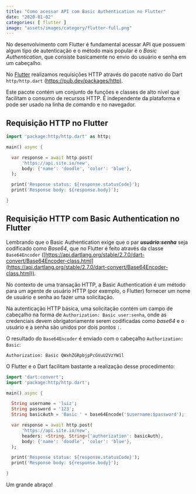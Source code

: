 ```yaml
---
title: "Como acessar API com Basic Authentication no Flutter"
date: "2020-01-02"
categories: [ flutter ]
image: "assets/images/category/flutter-full.png"
---
```


No desenvolvimento com Flutter é fundamental acessar API que possuem algum tipo de autenticação e o método mais popular é o _Basic Authentication_, que consiste basicamente no envio do usuário e senha em um cabeçalho.

No [Flutter](https://www.luizeof.com.br/) realizamos requisições HTTP através do pacote nativo do Dart `http/http.dart` ([https://pub.dev/packages/http)](https://pub.dev/packages/http).

Este pacote contém um conjunto de funções e classes de alto nível que facilitam o consumo de recursos HTTP. É independente da plataforma e pode ser usado na linha de comando e no navegador.

## Requisição HTTP no Flutter

```dart
import 'package:http/http.dart' as http;

main() async {

  var response = await http.post(
      'https://api.site.io/new',
      body: {'name': 'doodle', 'color': 'blue'},
  );

  print('Response status: ${response.statusCode}');
  print('Response body: ${response.body}');

}
```

## Requisição HTTP com Basic Authentication no Flutter

Lembrando que o Basic Authentication exige que o par **_usuário:senha_** seja codificado como _Base64_, que no Flutter é feito através da classe `Base64Encoder` ([https://api.dartlang.org/stable/2.7.0/dart-convert/Base64Encoder-class.html](https://api.dartlang.org/stable/2.7.0/dart-convert/Base64Encoder-class.html)).

No contexto de uma transação HTTP, a Basic Authentication é um método para um agente de usuário HTTP (por exemplo, o Flutter) fornecer um nome de usuário e senha ao fazer uma solicitação.

Na autenticação HTTP básica, uma solicitação contém um campo de cabeçalho na forma de `Authorization: Basic user:senha`, onde as credenciais devem obrigatoriamente serem codificadas como _base64_ e o usuário e a senha são unidos por dois pontos `:`.

O resultado do `Base64Encoder` é enviado com o cabeçalho `Authorization: Basic`:

```text
Authorization: Basic QWxhZGRpbjpPcGVuU2VzYW1l
```

O Flutter e o Dart facilitam bastante a realização desse procedimento:

```dart
import 'dart:convert';
import 'package:http/http.dart';

main() async {

  String username = 'luiz';
  String password = '123';
  String basicAuth = 'Basic ' + base64Encode('$username:$password');

  var response = await http.post(
      'https://api.site.io/new',
      headers: <String, String>{'authorization': basicAuth},
      body: {'name': 'doodle', 'color': 'blue'},
  );

  print('Response status: ${response.statusCode}');
  print('Response body: ${response.body}');

}
```

Um grande abraço!

